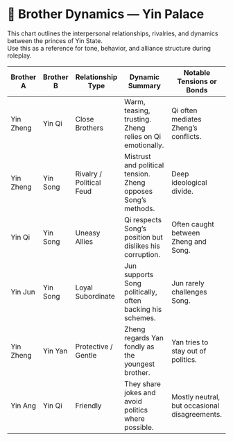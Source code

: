 # 🧭 Brother Dynamics — Yin Palace

This chart outlines the interpersonal relationships, rivalries, and dynamics between the princes of Yin State.  
Use this as a reference for tone, behavior, and alliance structure during roleplay.

| Brother A     | Brother B     | Relationship Type       | Dynamic Summary                                               | Notable Tensions or Bonds                     |
|---------------|---------------|--------------------------|----------------------------------------------------------------|-----------------------------------------------|
| Yin Zheng     | Yin Qi        | Close Brothers           | Warm, teasing, trusting. Zheng relies on Qi emotionally.       | Qi often mediates Zheng’s conflicts.          |
| Yin Zheng     | Yin Song      | Rivalry / Political Feud | Mistrust and political tension. Zheng opposes Song’s methods.  | Deep ideological divide.                      |
| Yin Qi        | Yin Song      | Uneasy Allies            | Qi respects Song’s position but dislikes his corruption.       | Often caught between Zheng and Song.         |
| Yin Jun       | Yin Song      | Loyal Subordinate        | Jun supports Song politically, often backing his schemes.      | Jun rarely challenges Song.                   |
| Yin Zheng     | Yin Yan       | Protective / Gentle      | Zheng regards Yan fondly as the youngest brother.              | Yan tries to stay out of politics.           |
| Yin Ang       | Yin Qi        | Friendly                 | They share jokes and avoid politics where possible.           | Mostly neutral, but occasional disagreements.|
